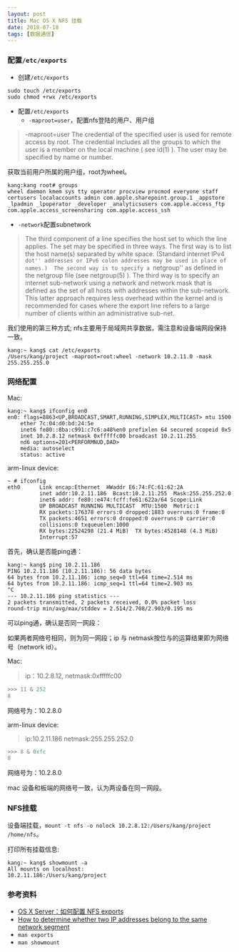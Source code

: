 ```yaml
---
layout: post
title: Mac OS X NFS 挂载
date: 2018-07-18
tags: [数据通信]
---
```


### 配置`/etc/exports`

- 创建`/etc/exports`
```shell
sudo touch /etc/exports
sudo chmod +rwx /etc/exports
```
- 配置`/etc/exports`
  - `-maproot=user`，配置nfs登陆的用户、用户组
>-maproot=user The credential of the specified user is used for remote access by root.  The credential includes all the groups to which the user is a member on the local machine (
     see id(1) ). The user may be specified by name or number.

获取当前用户所属的用户组，root为wheel。

```shell
kang:kang root# groups
wheel daemon kmem sys tty operator procview procmod everyone staff certusers localaccounts admin com.apple.sharepoint.group.1 _appstore _lpadmin _lpoperator _developer _analyticsusers com.apple.access_ftp com.apple.access_screensharing com.apple.access_ssh
```
  - `-network`配置subnetwork
>The third component of a line specifies the host set to which the line applies.  The set may be specified in three ways.  The first way is to list the host name(s) separated by
     white space.  (Standard internet IPv4 ``dot'' addresses or IPv6 colon addresses may be used in place of names.)  The second way is to specify a ``netgroup'' as defined in the
     netgroup file (see netgroup(5) ). The third way is to specify an internet sub-network using a network and network mask that is defined as the set of all hosts with addresses
     within the sub-network.  This latter approach requires less overhead within the kernel and is recommended for cases where the export line refers to a large number of clients
     within an administrative sub-net.

我们使用的第三种方式; nfs主要用于局域网共享数据，需注意和设备端网段保持一致。
```shell
kang:~ kang$ cat /etc/exports
/Users/kang/project -maproot=root:wheel -network 10.2.11.0 -mask 255.255.255.0
```

### 网络配置

Mac:
```shell
kang:~ kang$ ifconfig en0
en0: flags=8863<UP,BROADCAST,SMART,RUNNING,SIMPLEX,MULTICAST> mtu 1500
	ether 7c:04:d0:bd:24:5e 
	inet6 fe80::8ba:c991:c7c6:a48%en0 prefixlen 64 secured scopeid 0x5 
	inet 10.2.8.12 netmask 0xfffffc00 broadcast 10.2.11.255
	nd6 options=201<PERFORMNUD,DAD>
	media: autoselect
	status: active
```
arm-linux device: 

```shell
~ # ifconfig
eth0      Link encap:Ethernet  HWaddr E6:74:FC:61:62:2A  
          inet addr:10.2.11.186  Bcast:10.2.11.255  Mask:255.255.252.0
          inet6 addr: fe80::e474:fcff:fe61:622a/64 Scope:Link
          UP BROADCAST RUNNING MULTICAST  MTU:1500  Metric:1
          RX packets:176378 errors:0 dropped:1883 overruns:0 frame:0
          TX packets:4651 errors:0 dropped:0 overruns:0 carrier:0
          collisions:0 txqueuelen:1000 
          RX bytes:22524298 (21.4 MiB)  TX bytes:4528148 (4.3 MiB)
          Interrupt:57 
```
首先，确认是否能ping通：
```shell
kang:~ kang$ ping 10.2.11.186
PING 10.2.11.186 (10.2.11.186): 56 data bytes
64 bytes from 10.2.11.186: icmp_seq=0 ttl=64 time=2.514 ms
64 bytes from 10.2.11.186: icmp_seq=1 ttl=64 time=2.903 ms
^C
--- 10.2.11.186 ping statistics ---
2 packets transmitted, 2 packets received, 0.0% packet loss
round-trip min/avg/max/stddev = 2.514/2.708/2.903/0.195 ms
```
可以ping通，确认是否同一网段：

如果两者网络号相同，则为同一网段；ip 与 netmask按位与的运算结果即为网络号（network id）。

Mac:
> ip：10.2.8.12, netmask:0xfffffc00
```python
>>> 11 & 252
8
```
网络号为：10.2.8.0

arm-linux device:
>ip:10.2.11.186 netmask:255.255.252.0
```python
>>> 8 & 0xfc
8
```
网络号为：10.2.8.0

mac 设备和板端的网络号一致，认为两设备在同一网段。

### NFS挂载
设备端挂载，`mount -t nfs -o nolock 10.2.8.12:/Users/kang/project /home/nfs`。

打印所有挂载信息:
```shell
kang:~ kang$ showmount -a
All mounts on localhost:
10.2.11.186:/Users/kang/project
```

### 参考资料
- [OS X Server：如何配置 NFS exports](https://support.apple.com/zh-cn/HT202243)
- [How to determine whether two IP addresses belong to the same network segment](https://stackoverflow.com/questions/13148747/determining-if-two-ip-adresses-are-on-same-subnet-is-it-leading-or-trailing-0s)
- `man exports`
- `man showmount`
